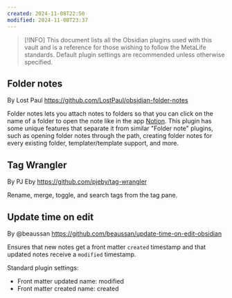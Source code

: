 ```yaml
---
created: 2024-11-08T22:50
modified: 2024-11-08T23:37
---
```


> [!INFO]
> This document lists all the Obsidian plugins used with this vault and is a reference for those wishing to follow the MetaLife standards. Default plugin settings are recommended unless otherwise specified.

## Folder notes

By Lost Paul
https://github.com/LostPaul/obsidian-folder-notes

Folder notes lets you attach notes to folders so that you can click on the name of a folder to open the note like in the app [Notion](https://www.notion.so/). This plugin has some unique features that separate it from similar "Folder note" plugins, such as opening folder notes through the path, creating folder notes for every existing folder, templater/template support, and more.

## Tag Wrangler

By PJ Eby
https://github.com/pjeby/tag-wrangler

Rename, merge, toggle, and search tags from the tag pane.
## Update time on edit

By @beaussan
https://github.com/beaussan/update-time-on-edit-obsidian

Ensures that new notes get a front matter `created` timestamp and that updated notes receive a `modified` timestamp.

Standard plugin settings:

- Front matter updated name: modified
- Front matter created name: created



